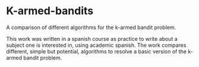 # K-armed-bandits
A comparison of different algorithms for the k-armed bandit problem.

This work was written in a spanish course as practice to write about a subject one is interested in, using academic spanish. The work compares different, simple but potential, algorithms to resolve a basic version of the k-armed bandit problem. 

